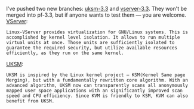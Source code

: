 I've pushed two new branches: [uksm-3.3](https://github.com/pfactum/pf-kernel/tree/uksm-3.3) and [vserver-3.3](https://github.com/pfactum/pf-kernel/tree/vserver-3.3). They won't be merged into pf-3.3, but if anyone wants to test them — you are welcome. [VServer](http://linux-vserver.org/Welcome_to_Linux-VServer.org): 
    
    
    Linux-VServer provides virtualization for GNU/Linux systems. This is accomplished by kernel level isolation. It allows to run multiple virtual units at once. Those units are sufficiently isolated to guarantee the required security, but utilize available resources efficiently, as they run on the same kernel.

[UKSM](http://kerneldedup.org/en/projects/uksm/introduction/): 
    
    
    UKSM is inspired by the Linux kernel project — KSM(Kernel Same page Merging), but with a fundamentally rewritten core algorithm. With an advanced algorithm, UKSM now can transparently scans all anonymously mapped user space applications with an significantly improved scan speed and CPU efficiency. Since KVM is friendly to KSM, KVM can also benefit from UKSM.

